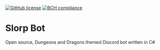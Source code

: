 [![GitHub license](https://img.shields.io/github/license/cephen/Slorp-Bot.svg)](https://github.com/cephen/Slorp-Bot/blob/master/LICENSE)
[![BCH compliance](https://bettercodehub.com/edge/badge/cephen/Slorp-Bot?branch=master)](https://bettercodehub.com/)

# Slorp Bot
Open source, Dungeons and Dragons themed Discord bot written in C#
